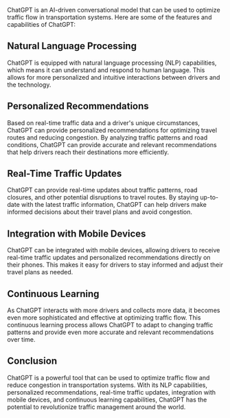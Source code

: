 
ChatGPT is an AI-driven conversational model that can be used to optimize traffic flow in transportation systems. Here are some of the features and capabilities of ChatGPT:

Natural Language Processing
---------------------------

ChatGPT is equipped with natural language processing (NLP) capabilities, which means it can understand and respond to human language. This allows for more personalized and intuitive interactions between drivers and the technology.

Personalized Recommendations
----------------------------

Based on real-time traffic data and a driver's unique circumstances, ChatGPT can provide personalized recommendations for optimizing travel routes and reducing congestion. By analyzing traffic patterns and road conditions, ChatGPT can provide accurate and relevant recommendations that help drivers reach their destinations more efficiently.

Real-Time Traffic Updates
-------------------------

ChatGPT can provide real-time updates about traffic patterns, road closures, and other potential disruptions to travel routes. By staying up-to-date with the latest traffic information, ChatGPT can help drivers make informed decisions about their travel plans and avoid congestion.

Integration with Mobile Devices
-------------------------------

ChatGPT can be integrated with mobile devices, allowing drivers to receive real-time traffic updates and personalized recommendations directly on their phones. This makes it easy for drivers to stay informed and adjust their travel plans as needed.

Continuous Learning
-------------------

As ChatGPT interacts with more drivers and collects more data, it becomes even more sophisticated and effective at optimizing traffic flow. This continuous learning process allows ChatGPT to adapt to changing traffic patterns and provide even more accurate and relevant recommendations over time.

Conclusion
----------

ChatGPT is a powerful tool that can be used to optimize traffic flow and reduce congestion in transportation systems. With its NLP capabilities, personalized recommendations, real-time traffic updates, integration with mobile devices, and continuous learning capabilities, ChatGPT has the potential to revolutionize traffic management around the world.
